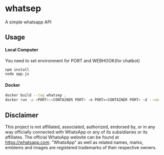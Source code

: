 # whatsep
A simple whatsapp API

## Usage

#### Local Computer
You need to set environment for PORT and WEBHOOK(for chatbot)

```bash
npm install
node app.js
```

#### Docker
```bash
docker build --tag whatsep .
docker run -p <PORT>:<CONTAINER PORT> -e PORT=<CONTAINER PORT> -d --name absen whatsep
```

## Disclaimer
This project is not affiliated, associated, authorized, endorsed by, or in any way officially connected with WhatsApp or any of its subsidiaries or its affiliates. The official WhatsApp website can be found at https://whatsapp.com. "WhatsApp" as well as related names, marks, emblems and images are registered trademarks of their respective owners.
